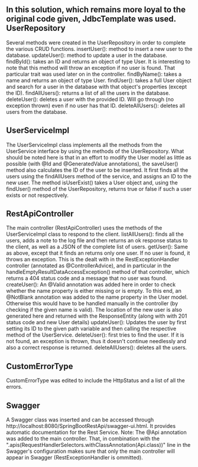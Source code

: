 In this solution, which remains more loyal to the original code given, JdbcTemplate was used.
UserRepository
--------------
Several methods were created in the UserRepository in order to complete the various CRUD functions.
insertUser(): method to insert a new user to the database.
updateUser(): method to update a user in the database.
findById(): takes an ID and returns an object of type User.
It is interesting to note that this method will throw an exception if no user is found. That particular trait was used later on in the controller.
findByName(): takes a name and returns an object of type User.
findUser(): takes a full User object and search for a user in the database with that object's properties (except the ID).
findAllUsers(): returns a list of all the users in the database.
deleteUser(): deletes a user with the provided ID. Will go through (no exception thrown) even if no user has that ID.
deleteAllUsers(): deletes all users from the database.

UserServiceImpl
---------------
The UserServiceImpl class implements all the methods from the UserService interface by using the methods of the UserRepository.
What should be noted here is that in an effort to modify the User model as little as possible (with @Id and @GeneratedValue annotations), the saveUser() method also calculates the ID of the user to be inserted. It first finds all the users using the findAllUsers method of the service, and assigns an ID to the new user.
The method isUserExist() takes a User object and, using the findUser() method of the UserRepository, returns true or false if such a user exists or not respectively.

RestApiController
-----------------
The main controller (RestApiController) uses the methods of the UserServiceImpl class to respond to the client.
listAllUsers(): finds all the users, adds a note to the log file and then returns an ok response status to the client, as well as a JSON of the complete list of users.
getUser(): Same as above, except that it finds an returns only one user. If no user is found, it throws an exception. This is the dealt with in the RestExceptionHandler controller (annotated as @ControllerAdvice), and in particular in the handleEmptyResultDataAccessException() method of that controller, which returns a 404 status code and a message that no user was found.
createUser(): An @Valid annotation was added here in order to check whether the name property is either missing or is empty. To this end, an @NotBlank annotation was added to the name property in the User model. Otherwise this would have to be handled manually in the controller (by checking if the given name is valid).
The location of the new user is also generated here and returned with the ResponseEntity (along with with 201 status code and new User details)
updateUser(): Updates the user by first setting its ID to the given path variable and then calling the respective method of the UserService.
deleteUser(): first tries to find the user. If it is not found, an exception is thrown, thus it doesn't continue needlessly and also a correct response is returned.
deleteAllUsers(): deletes all the users.

CustomErrorType
---------------
CustomErrorType was edited to include the HttpStatus and a list of all the errors.

Swagger
-------
A Swagger class was inserted and can be accessed through http://localhost:8080/SpringBootRestApi/swagger-ui.html. It provides automatic documentation for the Rest Service. Note: The @Api annotation was added to the main controller. That, in combination with the ".apis(RequestHandlerSelectors.withClassAnnotation(Api.class))" line in the Swagger's configuration makes sure that only the main controller will appear in Swagger (RestExceptionHandler is ommitted).
